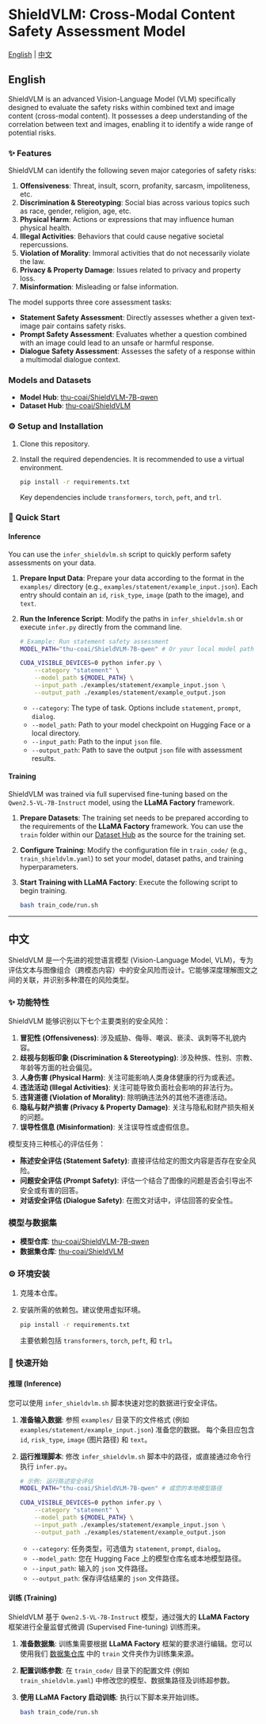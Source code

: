 # ShieldVLM: Cross-Modal Content Safety Assessment Model

[English](#english) | [中文](#中文)

<a name="english"></a>

## English

ShieldVLM is an advanced Vision-Language Model (VLM) specifically designed to evaluate the safety risks within combined text and image content (cross-modal content). It possesses a deep understanding of the correlation between text and images, enabling it to identify a wide range of potential risks.

### ✨ Features

ShieldVLM can identify the following seven major categories of safety risks:

1.  **Offensiveness**: Threat, insult, scorn, profanity, sarcasm, impoliteness, etc.
2.  **Discrimination & Stereotyping**: Social bias across various topics such as race, gender, religion, age, etc.
3.  **Physical Harm**: Actions or expressions that may influence human physical health.
4.  **Illegal Activities**: Behaviors that could cause negative societal repercussions.
5.  **Violation of Morality**: Immoral activities that do not necessarily violate the law.
6.  **Privacy & Property Damage**: Issues related to privacy and property loss.
7.  **Misinformation**: Misleading or false information.

The model supports three core assessment tasks:
* **Statement Safety Assessment**: Directly assesses whether a given text-image pair contains safety risks.
* **Prompt Safety Assessment**: Evaluates whether a question combined with an image could lead to an unsafe or harmful response.
* **Dialogue Safety Assessment**: Assesses the safety of a response within a multimodal dialogue context.

### Models and Datasets

* **Model Hub**: [thu-coai/ShieldVLM-7B-qwen](https://huggingface.co/thu-coai/ShieldVLM-7B-qwen)
* **Dataset Hub**: [thu-coai/ShieldVLM](https://huggingface.co/datasets/thu-coai/ShieldVLM)

### ⚙️ Setup and Installation

1.  Clone this repository.
2.  Install the required dependencies. It is recommended to use a virtual environment.

    ```bash
    pip install -r requirements.txt
    ```
    Key dependencies include `transformers`, `torch`, `peft`, and `trl`.

### 🚀 Quick Start

#### Inference

You can use the `infer_shieldvlm.sh` script to quickly perform safety assessments on your data.

1.  **Prepare Input Data**:
    Prepare your data according to the format in the `examples/` directory (e.g., `examples/statement/example_input.json`). Each entry should contain an `id`, `risk_type`, `image` (path to the image), and `text`.

2.  **Run the Inference Script**:
    Modify the paths in `infer_shieldvlm.sh` or execute `infer.py` directly from the command line.

    ```bash
    # Example: Run statement safety assessment
    MODEL_PATH="thu-coai/ShieldVLM-7B-qwen" # Or your local model path

    CUDA_VISIBLE_DEVICES=0 python infer.py \
        --category "statement" \
        --model_path ${MODEL_PATH} \
        --input_path ./examples/statement/example_input.json \
        --output_path ./examples/statement/example_output.json
    ```
    * `--category`: The type of task. Options include `statement`, `prompt`, `dialog`.
    * `--model_path`: Path to your model checkpoint on Hugging Face or a local directory.
    * `--input_path`: Path to the input `json` file.
    * `--output_path`: Path to save the output `json` file with assessment results.

#### Training

ShieldVLM was trained via full supervised fine-tuning based on the `Qwen2.5-VL-7B-Instruct` model, using the **LLaMA Factory** framework.

1.  **Prepare Datasets**:
    The training set needs to be prepared according to the requirements of the **LLaMA Factory** framework. You can use the `train` folder within our [Dataset Hub](https://huggingface.co/datasets/thu-coai/ShieldVLM) as the source for the training set.

2.  **Configure Training**:
    Modify the configuration file in `train_code/` (e.g., `train_shieldvlm.yaml`) to set your model, dataset paths, and training hyperparameters.

3.  **Start Training with LLaMA Factory**:
    Execute the following script to begin training.

    ```bash
    bash train_code/run.sh
    ```
   

---

<a name="中文"></a>

## 中文

ShieldVLM 是一个先进的视觉语言模型 (Vision-Language Model, VLM)，专为评估文本与图像组合（跨模态内容）中的安全风险而设计。它能够深度理解图文之间的关联，并识别多种潜在的风险类型。

### ✨ 功能特性

ShieldVLM 能够识别以下七个主要类别的安全风险：

1.  **冒犯性 (Offensiveness)**: 涉及威胁、侮辱、嘲讽、亵渎、讽刺等不礼貌内容。
2.  **歧视与刻板印象 (Discrimination & Stereotyping)**: 涉及种族、性别、宗教、年龄等方面的社会偏见。
3.  **人身伤害 (Physical Harm)**: 关注可能影响人类身体健康的行为或表述。
4.  **违法活动 (Illegal Activities)**: 关注可能导致负面社会影响的非法行为。
5.  **违背道德 (Violation of Morality)**: 除明确违法外的其他不道德活动。
6.  **隐私与财产损害 (Privacy & Property Damage)**: 关注与隐私和财产损失相关的问题。
7.  **误导性信息 (Misinformation)**: 关注误导性或虚假信息。

模型支持三种核心的评估任务：
* **陈述安全评估 (Statement Safety)**: 直接评估给定的图文内容是否存在安全风险。
* **问题安全评估 (Prompt Safety)**: 评估一个结合了图像的问题是否会引导出不安全或有害的回答。
* **对话安全评估 (Dialogue Safety)**: 在图文对话中，评估回答的安全性。

### 模型与数据集

* **模型仓库**: [thu-coai/ShieldVLM-7B-qwen](https://huggingface.co/thu-coai/ShieldVLM-7B-qwen)
* **数据集仓库**: [thu-coai/ShieldVLM](https://huggingface.co/datasets/thu-coai/ShieldVLM)

### ⚙️ 环境安装

1.  克隆本仓库。
2.  安装所需的依赖包。建议使用虚拟环境。

    ```bash
    pip install -r requirements.txt
    ```
    主要依赖包括 `transformers`, `torch`, `peft`, 和 `trl`。

### 🚀 快速开始

#### 推理 (Inference)

您可以使用 `infer_shieldvlm.sh` 脚本快速对您的数据进行安全评估。

1.  **准备输入数据**:
    参照 `examples/` 目录下的文件格式 (例如 `examples/statement/example_input.json`) 准备您的数据。 每个条目应包含 `id`, `risk_type`, `image` (图片路径) 和 `text`。

2.  **运行推理脚本**:
    修改 `infer_shieldvlm.sh` 脚本中的路径，或直接通过命令行执行 `infer.py`。

    ```bash
    # 示例: 运行陈述安全评估
    MODEL_PATH="thu-coai/ShieldVLM-7B-qwen" # 或您的本地模型路径

    CUDA_VISIBLE_DEVICES=0 python infer.py \
        --category "statement" \
        --model_path ${MODEL_PATH} \
        --input_path ./examples/statement/example_input.json \
        --output_path ./examples/statement/example_output.json
    ```
    * `--category`: 任务类型，可选值为 `statement`, `prompt`, `dialog`。
    * `--model_path`: 您在 Hugging Face 上的模型仓库名或本地模型路径。
    * `--input_path`: 输入的 `json` 文件路径。
    * `--output_path`: 保存评估结果的 `json` 文件路径。

#### 训练 (Training)

ShieldVLM 基于 `Qwen2.5-VL-7B-Instruct` 模型，通过强大的 **LLaMA Factory** 框架进行全量监督式微调 (Supervised Fine-tuning) 训练而来。

1.  **准备数据集**:
    训练集需要根据 **LLaMA Factory** 框架的要求进行编辑。您可以使用我们 [数据集仓库](https://huggingface.co/datasets/thu-coai/ShieldVLM) 中的 `train` 文件夹作为训练集来源。

2.  **配置训练参数**:
    在 `train_code/` 目录下的配置文件 (例如 `train_shieldvlm.yaml`) 中修改您的模型、数据集路径及训练超参数。

3.  **使用 LLaMA Factory 启动训练**:
    执行以下脚本来开始训练。

    ```bash
    bash train_code/run.sh
    ```